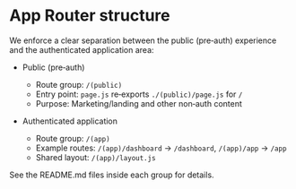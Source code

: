 # App Router structure

We enforce a clear separation between the public (pre‑auth) experience and the authenticated application area:

- Public (pre‑auth)
  - Route group: `/(public)`
  - Entry point: `page.js` re‑exports `./(public)/page.js` for `/`
  - Purpose: Marketing/landing and other non‑auth content

- Authenticated application
  - Route group: `/(app)`
  - Example routes: `/(app)/dashboard` → `/dashboard`, `/(app)/app` → `/app`
  - Shared layout: `/(app)/layout.js`

See the README.md files inside each group for details.
